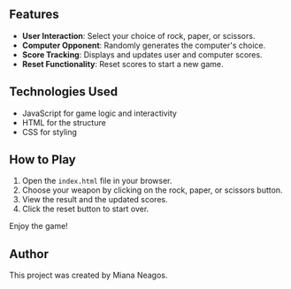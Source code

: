 ## Features
- **User Interaction**: Select your choice of rock, paper, or scissors.
- **Computer Opponent**: Randomly generates the computer's choice.
- **Score Tracking**: Displays and updates user and computer scores.
- **Reset Functionality**: Reset scores to start a new game.

## Technologies Used
- JavaScript for game logic and interactivity
- HTML for the structure
- CSS for styling

## How to Play
1. Open the `index.html` file in your browser.
2. Choose your weapon by clicking on the rock, paper, or scissors button.
3. View the result and the updated scores.
4. Click the reset button to start over.

Enjoy the game!

## Author
This project was created by Miana Neagos.